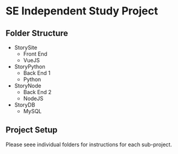 # SE Independent Study Project

## Folder Structure
- StorySite
    - Front End
    - VueJS
- StoryPython
    - Back End 1
    - Python
- StoryNode
    - Back End 2
    - NodeJS
- StoryDB
    - MySQL

## Project Setup
Please seee individual folders for instructions for each sub-project.
